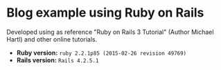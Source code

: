 # Blog example using Ruby on Rails

Developed using as reference "Ruby on Rails 3 Tutorial" (Author Michael Hartl) and other online tutorials.

* **Ruby version:** `ruby 2.2.1p85 (2015-02-26 revision 49769)`
* **Rails version:** `Rails 4.2.5.1`
